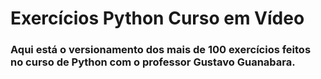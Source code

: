 # Exercícios Python Curso em Vídeo



### Aqui está o versionamento dos mais de 100 exercícios feitos no curso de Python com o professor Gustavo Guanabara.

